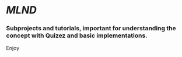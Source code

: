 # _MLND_

### Subprojects and tutorials, important for understanding the concept with Quizez and basic implementations.


Enjoy
